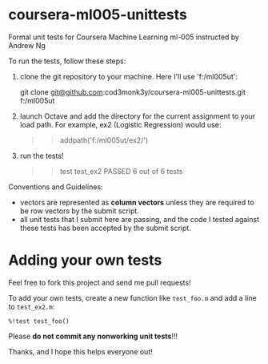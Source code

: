 coursera-ml005-unittests
========================

Formal unit tests for Coursera Machine Learning ml-005 instructed by Andrew Ng

To run the tests, follow these steps:

1. clone the git repository to your machine. Here I'll use 'f:/ml005ut':

    git clone git@github.com:cod3monk3y/coursera-ml005-unittests.git f:/ml005ut

2. launch Octave and add the directory for the current assignment to your load path. For example, ex2 (Logistic Regression) would use:

    >> addpath('f:/ml005ut/ex2/')

3. run the tests!

    >> test test_ex2
    PASSED 6 out of 6 tests
    
Conventions and Guidelines:
    
* vectors are represented as __column vectors__ unless they are required to be row vectors by the submit script. 
* all unit tests that I submit here are passing, and the code I tested against these tests has been accepted by the submit script.


Adding your own tests
=====================
Feel free to fork this project and send me pull requests! 

To add your own tests, create a new function like `test_foo.m` and add a line to `test_ex2.m`:

    %!test test_foo()
    
Please __do not commit any nonworking unit tests__!!! 
    
Thanks, and I hope this helps everyone out!

